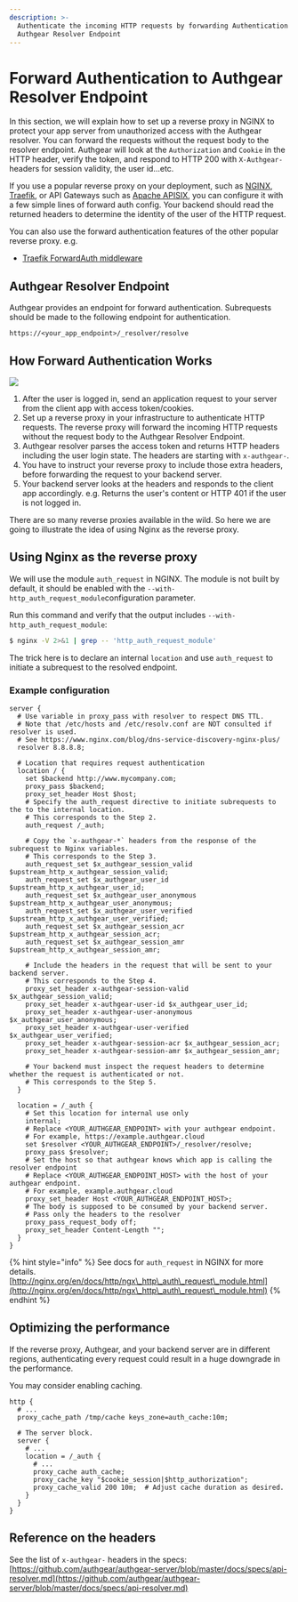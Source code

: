 ```yaml
---
description: >-
  Authenticate the incoming HTTP requests by forwarding Authentication to
  Authgear Resolver Endpoint
---
```


# Forward Authentication to Authgear Resolver Endpoint

In this section, we will explain how to set up a reverse proxy in NGINX to protect your app server from unauthorized access with the Authgear resolver. You can forward the requests without the request body to the resolver endpoint. Authgear will look at the `Authorization` and `Cookie` in the HTTP header, verify the token, and respond to HTTP 200 with `X-Authgear-` headers for session validity, the user id...etc.

If you use a popular reverse proxy on your deployment, such as [NGINX](https://www.nginx.com/), [Traefik](https://traefik.io/traefik/), or API Gateways such as [Apache APISIX](https://apisix.apache.org/), you can configure it with a few simple lines of forward auth config. Your backend should read the returned headers to determine the identity of the user of the HTTP request.

You can also use the forward authentication features of the other popular reverse proxy. e.g.

* [Traefik ForwardAuth middleware](https://doc.traefik.io/traefik/v2.0/middlewares/forwardauth/)

## Authgear Resolver Endpoint

Authgear provides an endpoint for forward authentication. Subrequests should be made to the following endpoint for authentication.

`https://<your_app_endpoint>/_resolver/resolve`

## How Forward Authentication Works

![](../../.gitbook/assets/how-forward-authentication-works.png)

1. After the user is logged in, send an application request to your server from the client app with access token/cookies.
2. Set up a reverse proxy in your infrastructure to authenticate HTTP requests. The reverse proxy will forward the incoming HTTP requests without the request body to the Authgear Resolver Endpoint.
3. Authgear resolver parses the access token and returns HTTP headers including the user login state. The headers are starting with `x-authgear-`.
4. You have to instruct your reverse proxy to include those extra headers, before forwarding the request to your backend server.
5. Your backend server looks at the headers and responds to the client app accordingly. e.g. Returns the user's content or HTTP 401 if the user is not logged in.

There are so many reverse proxies available in the wild. So here we are going to illustrate the idea of using Nginx as the reverse proxy.

## Using Nginx as the reverse proxy

We will use the module `auth_request` in NGINX. The module is not built by default, it should be enabled with the `--with-http_auth_request_module`configuration parameter.

Run this command and verify that the output includes `--with-http_auth_request_module`:

```bash
$ nginx -V 2>&1 | grep -- 'http_auth_request_module'
```

The trick here is to declare an internal `location` and use `auth_request` to initiate a subrequest to the resolved endpoint.

### Example configuration

```
server {
  # Use variable in proxy_pass with resolver to respect DNS TTL.
  # Note that /etc/hosts and /etc/resolv.conf are NOT consulted if resolver is used.
  # See https://www.nginx.com/blog/dns-service-discovery-nginx-plus/
  resolver 8.8.8.8;
  
  # Location that requires request authentication
  location / {
    set $backend http://www.mycompany.com;
    proxy_pass $backend;
    proxy_set_header Host $host;
    # Specify the auth_request directive to initiate subrequests to the to the internal location.
    # This corresponds to the Step 2.
    auth_request /_auth;

    # Copy the `x-authgear-*` headers from the response of the subrequest to Nginx variables.
    # This corresponds to the Step 3.
    auth_request_set $x_authgear_session_valid $upstream_http_x_authgear_session_valid;
    auth_request_set $x_authgear_user_id $upstream_http_x_authgear_user_id;
    auth_request_set $x_authgear_user_anonymous $upstream_http_x_authgear_user_anonymous;
    auth_request_set $x_authgear_user_verified $upstream_http_x_authgear_user_verified;
    auth_request_set $x_authgear_session_acr $upstream_http_x_authgear_session_acr;
    auth_request_set $x_authgear_session_amr $upstream_http_x_authgear_session_amr;

    # Include the headers in the request that will be sent to your backend server.
    # This corresponds to the Step 4.
    proxy_set_header x-authgear-session-valid $x_authgear_session_valid;
    proxy_set_header x-authgear-user-id $x_authgear_user_id;
    proxy_set_header x-authgear-user-anonymous $x_authgear_user_anonymous;
    proxy_set_header x-authgear-user-verified $x_authgear_user_verified;
    proxy_set_header x-authgear-session-acr $x_authgear_session_acr;
    proxy_set_header x-authgear-session-amr $x_authgear_session_amr;

    # Your backend must inspect the request headers to determine whether the request is authenticated or not.
    # This corresponds to the Step 5.
  }

  location = /_auth {
    # Set this location for internal use only
    internal;
    # Replace <YOUR_AUTHGEAR_ENDPOINT> with your authgear endpoint.
    # For example, https://example.authgear.cloud
    set $resolver <YOUR_AUTHGEAR_ENDPOINT>/_resolver/resolve;
    proxy_pass $resolver;
    # Set the host so that authgear knows which app is calling the resolver endpoint
    # Replace <YOUR_AUTHGEAR_ENDPOINT_HOST> with the host of your authgear endpoint.
    # For example, example.authgear.cloud
    proxy_set_header Host <YOUR_AUTHGEAR_ENDPOINT_HOST>;
    # The body is supposed to be consumed by your backend server.
    # Pass only the headers to the resolver
    proxy_pass_request_body off;
    proxy_set_header Content-Length "";
  }
}
```

{% hint style="info" %}
See docs for `auth_request` in NGINX for more details. [http://nginx.org/en/docs/http/ngx\_http\_auth\_request\_module.html](http://nginx.org/en/docs/http/ngx\_http\_auth\_request\_module.html)
{% endhint %}

## Optimizing the performance

If the reverse proxy, Authgear, and your backend server are in different regions, authenticating every request could result in a huge downgrade in the performance.

You may consider enabling caching.

```
http {
  # ...
  proxy_cache_path /tmp/cache keys_zone=auth_cache:10m;

  # The server block.
  server {
    # ...
    location = /_auth {
      # ...
      proxy_cache auth_cache;
      proxy_cache_key "$cookie_session|$http_authorization";
      proxy_cache_valid 200 10m;  # Adjust cache duration as desired.
    }
  }
}
```

## Reference on the headers

See the list of `x-authgear-` headers in the specs: [https://github.com/authgear/authgear-server/blob/master/docs/specs/api-resolver.md](https://github.com/authgear/authgear-server/blob/master/docs/specs/api-resolver.md)
